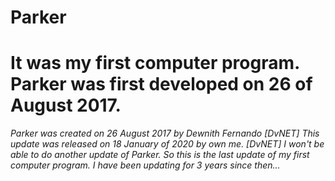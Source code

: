 # Parker

# It was my first computer program. Parker was first developed on 26 of August 2017.

*Parker was created on 26 August 2017 by Dewnith Fernando [DvNET]
This update was released on 18 January of 2020 by own me. [DvNET]
I won't be able to do another update of Parker.
So this is the last update of my first computer program.
I have been updating for 3 years since then...*
